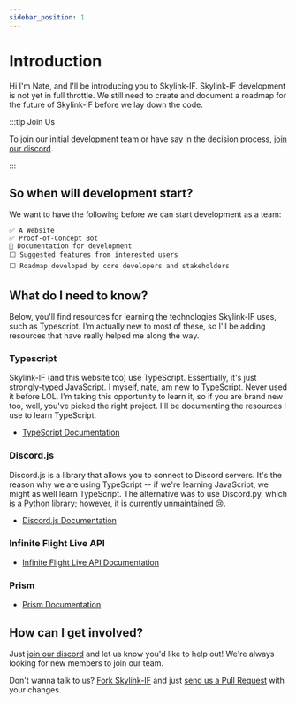 ```yaml
---
sidebar_position: 1
---
```


# Introduction

Hi I'm Nate, and I'll be introducing you to Skylink-IF. Skylink-IF development is not yet in full throttle. We still need to create and document a roadmap for the future of Skylink-IF before we lay down the code. 

:::tip Join Us

To join our initial development team or have say in the decision process, [join our discord](https://dsc.gg/skylink). 

:::

## So when will development start?

We want to have the following before we can start development as a team:

    ✅ A Website
    ✅ Proof-of-Concept Bot
    🔄 Documentation for development
    ⬜ Suggested features from interested users
    ⬜ Roadmap developed by core developers and stakeholders


## What do I need to know?

Below, you'll find resources for learning the technologies Skylink-IF uses, such as Typescript. I'm actually new to most of these, so I'll be adding resources that have really helped me along the way.

### Typescript

Skylink-IF (and this website too) use TypeScript. Essentially, it's just strongly-typed JavaScript. I myself, nate, am new to TypeScript. Never used it before LOL. I'm taking this opportunity to learn it, so if you are brand new too, well, you've picked the right project. I'll be documenting the resources I use to learn TypeScript.

* [TypeScript Documentation](https://www.typescriptlang.org/docs/handbook/2/everyday-types.html)

### Discord.js

Discord.js is a library that allows you to connect to Discord servers. It's the reason why we are using TypeScript -- if we're learning JavaScript, we might as well learn TypeScript. The alternative was to use Discord.py, which is a Python library; however, it is currently unmaintained 😢.

* [Discord.js Documentation](https://discord.js.org/#/docs/main/stable/general/welcome)

### Infinite Flight Live API


* [Infinite Flight Live API Documentation](https://infiniteflight.com/guide/developer-reference)

### Prism

* [Prism Documentation](https://prismjs.com/docs.html) 

## How can I get involved?

Just [join our discord](https://dsc.gg/skylink) and let us know you'd like to help out! We're always looking for new members to join our team.

Don't wanna talk to us? [Fork Skylink-IF](https://github.com/kennedy-steve/skylink-if) and just [send us a Pull Request](https://github.com/kennedy-steve/skylink-if/pulls) with your changes.
